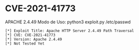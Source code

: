 # CVE-2021-41773
APACHE 2.4.49
Modo de Uso:
python3 exploit.py /etc/passwd


```
[*] Exploit Title: Apache HTTP Server 2.4.49 Path Traversal
[*] CVE: CVE-2021-41773
[*] Version: Apache 2.4.49
[*] Not Tested Yet
```
